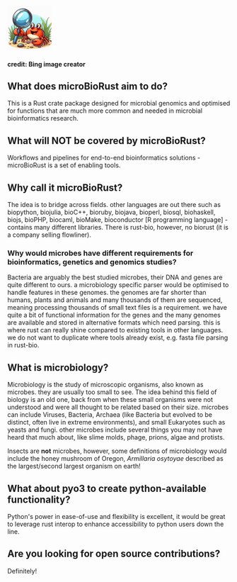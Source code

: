 
<img src="ferris_magnifying.jpeg" width="100" />
<h4>credit: Bing image creator</h4>

## What does microBioRust aim to do?
This is a Rust crate package designed for microbial genomics and optimised for functions that are much more common and needed in microbial bioinformatics research.


## What will **NOT** be covered by microBioRust?
Workflows and pipelines for end-to-end bioinformatics solutions - microBioRust is a set of enabling tools.


## Why call it microBioRust?
The idea is to bridge across fields.  other languages are out there such as biopython, biojulia, bioC++, bioruby, biojava, bioperl, biosql, biohaskell, biojs, bioPHP, biocaml, bioMake, bioconductor [R programming language] - contains many different libraries.  There is rust-bio, however, no biorust (it is a company selling flowliner).


### Why would microbes have different requirements for bioinformatics, genetics and genomics studies?
Bacteria are arguably the best studied microbes, their DNA and genes are quite different to ours. a microbiology specific parser would be optimised to handle features in these genomes.  the genomes are far shorter than humans, plants and animals and many thousands of them are sequenced, meaning processing thousands of small text files is a requirement.  we have quite a bit of functional information for the genes and the many genomes are available and stored in alternative formats which need parsing.  this is where rust can really shine compared to existing tools in other languages.  we do not want to duplicate where tools already exist, e.g. fasta file parsing in rust-bio.


## What is microbiology?
Microbiology is the study of microscopic organisms, also known as microbes.  they are usually too small to see.
The idea behind this field of biology is an old one, back from when these small organisms were not understood and were all thought to be related based on their size.  microbes can include Viruses, Bacteria, Archaea (like Bacteria but evolved to be distinct, often live in extreme environments), and small Eukaryotes such as yeasts and fungi.  other microbes include several things you may not have heard that much about, like slime molds, phage, prions, algae and protists.

Insects are **not** microbes, however, some definitions of microbiology would include the honey mushroom of Oregon, *Armillaria osytoyae* described as the largest/second largest organism on earth!


## What about pyo3 to create python-available functionality?
Python's power in ease-of-use and flexibility is excellent, it would be great to leverage rust interop to enhance accessibility to python users down the line.


## Are you looking for open source contributions?
Definitely!




